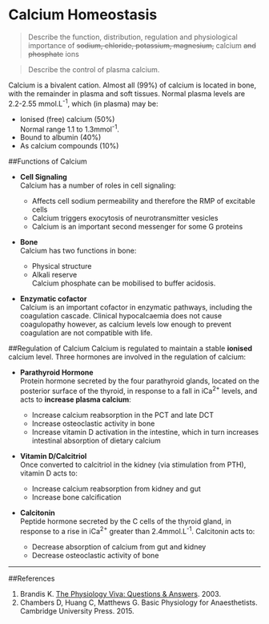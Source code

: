 # Calcium Homeostasis
> Describe the function, distribution, regulation and physiological importance of ~~sodium, chloride, potassium, magnesium,~~ calcium ~~and phosphate~~ ions 

<!--></!-->
> Describe the control of plasma calcium.

Calcium is a bivalent cation. Almost all (99%) of calcium is located in bone, with the remainder in plasma and soft tissues. Normal plasma levels are 2.2-2.55 mmol.L<sup>-1</sup>, which (in plasma) may be:
* Ionised (free) calcium (50%)  
Normal range 1.1 to 1.3mmol<sup>-1</sup>.
* Bound to albumin (40%)
* As calcium compounds (10%)

##Functions of Calcium
* **Cell Signaling**  
Calcium has a number of roles in cell signaling:
  * Affects cell sodium permeability and therefore the RMP of excitable cells
  * Calcium triggers exocytosis of neurotransmitter vesicles
  * Calcium is an important second messenger for some G proteins
  

* **Bone**  
Calcium has two functions in bone:
  * Physical structure
  * Alkali reserve  
  Calcium phosphate can be mobilised to buffer acidosis.
  
  
* **Enzymatic cofactor**  
Calcium is an important cofactor in enzymatic pathways, including the coagulation cascade. Clinical hypocalcaemia does not cause coagulopathy however, as calcium levels low enough to prevent coagulation are not compatible with life.

##Regulation of Calcium
Calcium is regulated to maintain a stable **ionised** calcium level. Three hormones are involved in the regulation of calcium:

* **Parathyroid Hormone**  
Protein hormone secreted by the four parathyroid glands, located on the posterior surface of the thyroid, in response to a fall in iCa<sup>2+</sup> levels, and acts to **increase plasma calcium**:
  * Increase calcium reabsorption in the PCT and late DCT
  * Increase osteoclastic activity in bone
  * Increase vitamin D activation in the intestine, which in turn increases intestinal absorption of dietary calcium


* **Vitamin D/Calcitriol**  
Once converted to calcitriol in the kidney (via stimulation from PTH), vitamin D acts to:
  * Increase calcium reabsorption from kidney and gut
  * Increase bone calcification


* **Calcitonin**  
Peptide hormone secreted by the C cells of the thyroid gland, in response to a rise in iCa<sup>2+</sup> greater than 2.4mmol.L<sup>-1</sup>. Calcitonin acts to:
  * Decrease absorption of calcium from gut and kidney
  * Decrease osteoclastic activity of bone

---
##References
1. Brandis K. [The Physiology Viva: Questions & Answers](http://www.anaesthesiamcq.com/vivabook.php). 2003.
2. Chambers D, Huang C, Matthews G. Basic Physiology for Anaesthetists. Cambridge University Press. 2015.